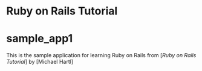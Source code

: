 # Ruby on Rails Tutorial
# sample_app1

This is the sample application for 
learning Ruby on Rails from [*Ruby on Rails Tutorial*] by [Michael Hartl]
